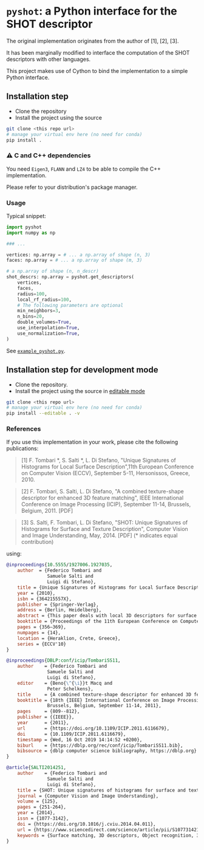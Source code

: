 # `pyshot`: a Python interface for the SHOT descriptor

The original implementation originates from the author of [1], [2], [3].

It has been marginally modified to interface the computation of the SHOT
descriptors with other languages.

This project makes use of Cython to bind the implementation to a simple Python
interface.

## Installation step

 - Clone the repository
 - Install the project using the source
```bash
git clone <this repo url>
# manage your virtual env here (no need for conda)
pip install .
```

### ⚠ C and C++ dependencies 
You need `Eigen3`, `FLANN` and `LZ4` to be able to compile the C++
implementation. 

Please refer to your distribution's package manager.

### Usage

Typical snippet:
```python
import pyshot
import numpy as np

### ...

vertices: np.array = # ... a np.array of shape (n, 3)
faces: np.array = # ... a np.array of shape (m, 3)

# a np.array of shape (n, n_descr)
shot_descrs: np.array = pyshot.get_descriptors(
    vertices,
    faces,
    radius=100,
    local_rf_radius=100,
    # The following parameters are optional
    min_neighbors=3,
    n_bins=20,
    double_volumes=True,
    use_interpolation=True,
    use_normalization=True,
)
```

See [`example_pyshot.py`](./example_pyshot.py).


## Installation step for development mode

 - Clone the repository.
 - Install the project using the source in [editable mode](https://packaging.python.org/guides/distributing-packages-using-setuptools/#working-in-development-mode)
```bash
git clone <this repo url>
# manage your virtual env here (no need for conda)
pip install --editable . -v
```

### References

If you use this implementation in your work, please cite the following publications:

> [1] 	F. Tombari *, S. Salti *, L. Di Stefano, "Unique Signatures of Histograms for Local Surface Description",11th European Conference on Computer Vision (ECCV), September 5-11, Hersonissos, Greece, 2010.

> [2] 	F. Tombari, S. Salti, L. Di Stefano, "A combined texture-shape descriptor for enhanced 3D feature matching", IEEE International Conference on Image Processing (ICIP), September 11-14, Brussels, Belgium, 2011. [PDF] 

> [3] 	S. Salti, F. Tombari, L. Di Stefano, "SHOT: Unique Signatures of Histograms for Surface and Texture Description", Computer Vision and Image Understanding, May, 2014. [PDF] 
  	(* indicates equal contribution)

using:

```bibtex
@inproceedings{10.5555/1927006.1927035,
    author  = {Federico Tombari and
               Samuele Salti and
               Luigi di Stefano},
    title = {Unique Signatures of Histograms for Local Surface Description},
    year = {2010},
    isbn = {364215557X},
    publisher = {Springer-Verlag},
    address = {Berlin, Heidelberg},
    abstract = {This paper deals with local 3D descriptors for surface matching. First, we categorize existing methods into two classes: Signatures and Histograms. Then, by discussion and experiments alike, we point out the key issues of uniqueness and repeatability of the local reference frame. Based on these observations, we formulate a novel comprehensive proposal for surface representation, which encompasses a new unique and repeatable local reference frame as well as a new 3D descriptor. The latter lays at the intersection between Signatures and Histograms, so as to possibly achieve a better balance between descriptiveness and robustness. Experiments on publicly available datasets as well as on range scans obtained with Spacetime Stereo provide a thorough validation of our proposal.},
    booktitle = {Proceedings of the 11th European Conference on Computer Vision Conference on Computer Vision: Part III},
    pages = {356–369},
    numpages = {14},
    location = {Heraklion, Crete, Greece},
    series = {ECCV'10}
}

@inproceedings{DBLP:conf/icip/TombariSS11,
    author    = {Federico Tombari and
               Samuele Salti and
               Luigi di Stefano},
    editor    = {Beno{\^{\i}}t Macq and
               Peter Schelkens},
    title     = {A combined texture-shape descriptor for enhanced 3D feature matching},
    booktitle = {18th {IEEE} International Conference on Image Processing, {ICIP} 2011,
               Brussels, Belgium, September 11-14, 2011},
    pages     = {809--812},
    publisher = {{IEEE}},
    year      = {2011},
    url       = {https://doi.org/10.1109/ICIP.2011.6116679},
    doi       = {10.1109/ICIP.2011.6116679},
    timestamp = {Wed, 16 Oct 2019 14:14:52 +0200},
    biburl    = {https://dblp.org/rec/conf/icip/TombariSS11.bib},
    bibsource = {dblp computer science bibliography, https://dblp.org}
}

@article{SALTI2014251,
    author    = {Federico Tombari and
               Samuele Salti and
               Luigi di Stefano},
    title = {SHOT: Unique signatures of histograms for surface and texture description},
    journal = {Computer Vision and Image Understanding},
    volume = {125},
    pages = {251-264},
    year = {2014},
    issn = {1077-3142},
    doi = {https://doi.org/10.1016/j.cviu.2014.04.011},
    url = {https://www.sciencedirect.com/science/article/pii/S1077314214000988},
    keywords = {Surface matching, 3D descriptors, Object recognition, 3D reconstruction},
}
```